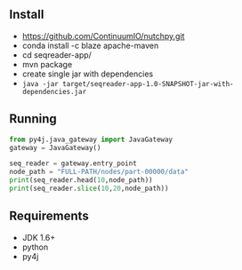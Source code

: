 
## Install
- https://github.com/ContinuumIO/nutchpy.git
- conda install -c blaze apache-maven
- cd seqreader-app/
- mvn package
 - create single jar with dependencies
 - `java -jar target/seqreader-app-1.0-SNAPSHOT-jar-with-dependencies.jar`

## Running

```python
from py4j.java_gateway import JavaGateway
gateway = JavaGateway()

seq_reader = gateway.entry_point
node_path = "FULL-PATH/nodes/part-00000/data"
print(seq_reader.head(10,node_path))
print(seq_reader.slice(10,20,node_path))
```

## Requirements

- JDK 1.6+
- python
- py4j
